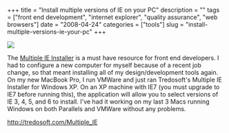 +++
title = "Install multiple versions of IE on your PC"
description = ""
tags = ["front end development", "internet explorer", "quality assurance", "web browsers"]
date = "2008-04-24"
categories = ["tools"]
slug = "install-multiple-versions-ie-your-pc"
+++


<div class="tool-screenshot mb1"><a href="http://tredosoft.com/Multiple_IE"><img id="bluga-thumbnail-2700" class="bluga-thumbnail custom" src="/media/bluga/
wt522fcafc291c3_custom.jpg"/></a></div><p>The <a href="http://tredosoft.com/Multiple_IE">Multiple IE Installer</a> is a must have resource for front end developers. I had to configure a new computer for myself because of a recent job change, so that meant installing all of my design/development tools again. On my new MacBook Pro, I run VMWare and just ran Tredosoft's Multiple IE Installer for Windows XP. On an XP machine with IE7 (you must upgrade to IE7 before running this), the application will allow you to select versions of IE 3, 4, 5, and 6 to install. I've had it working on my last 3 Macs running Windows on both Parallels and VMWare without any problems. </p>
  
<p><a href="http://tredosoft.com/Multiple_IE">http://tredosoft.com/Multiple_IE</a></p>
      
